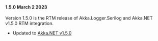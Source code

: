#### 1.5.0 March 2 2023 ####

Version 1.5.0 is the RTM release of Akka.Logger.Serilog and Akka.NET v1.5.0 RTM integration.

* Updated to [Akka.NET v1.5.0](https://github.com/akkadotnet/akka.net/releases/tag/1.5.0)